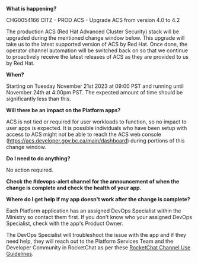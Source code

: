 
**What is happening?**

CHG0054166 CITZ - PROD ACS - Upgrade ACS from version 4.0 to 4.2

The production ACS (Red Hat Advanced Cluster Security) stack will be upgraded during the mentioned change window below. This upgrade will take us to the latest supported version of ACS by Red Hat. Once done, the operator channel automation will be switched back on so that we continue to proactively receive the latest releases of ACS as they are provided to us by Red Hat.

**When?**

Starting on Tuesday November 21st 2023 at 09:00 PST and running until November 24th at 4:00pm PST. The expected amount of time should be significantly less than this.

**Will there be an impact on the Platform apps?**

ACS is not tied or required for user workloads to function, so no impact to user apps is expected. It is possible individuals who have been setup with access to ACS might not be able to reach the ACS web console (https://acs.developer.gov.bc.ca/main/dashboard) during portions of this change window.

**Do I need to do anything?**

No action required.

**Check the #devops-alert channel for the announcement of when the change is complete and check the health of your app.**

**Where do I get help if my app doesn't work after the change is complete?**

Each Platform application has an assigned DevOps Specialist within the Ministry so contact them first. If you don't know who your assigned DevOps Specialist, check with the app's Product Owner.

The DevOps Specialist will troubleshoot the issue with the app and if they need help, they will reach out to the Platform Services Team and the Developer Community in RocketChat as per these [RocketChat Channel Use Guidelines](https://docs.developer.gov.bc.ca/rocketchat-channel-descriptions/).
